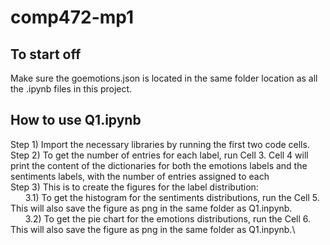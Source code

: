 # comp472-mp1
## To start off
Make sure the goemotions.json is located in the same folder location as all the .ipynb files in this project.

## How to use Q1.ipynb
Step 1) Import the necessary libraries by running the first two code cells.\
Step 2) To get the number of entries for each label, run Cell 3. Cell 4 will print the content of the 
        dictionaries for both the emotions labels and the sentiments labels, with the number of entries assigned to each\
Step 3) This is to create the figures for the label distribution:\
&nbsp;&nbsp;&nbsp;&nbsp;&nbsp;&nbsp;3.1) To get the histogram for the sentiments distributions, run the Cell 5. This will also save the figure as png in the same folder as Q1.inpynb.\
&nbsp;&nbsp;&nbsp;&nbsp;&nbsp;&nbsp;3.2) To get the pie chart for the emotions distributions, run the Cell 6. This will also save the figure as png in the same folder as Q1.inpynb.\
